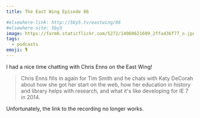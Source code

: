 ```yaml
---
title: The East Wing Episode 86

#elsewhere-link: http://5by5.tv/eastwing/86
#elsewhere-site: 5by5
image: https://farm6.staticflickr.com/5272/14060621609_2ffa436f77_o.jpg
tags:
  - podcasts
emoji: 🎙
---
```


I had a nice time chatting with Chris Enns on the East Wing!

> Chris Enns fills in again for Tim Smith and he chats with Katy DeCorah about how she got her start on the web, how her education in history and library helps with research, and what it's like developing for IE 7 in 2014.

<!--[Check out the episode](http://5by5.tv/eastwing/86)-->

Unfortunately, the link to the recording no longer works.
